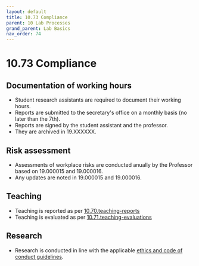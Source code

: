 ```yaml
---
layout: default
title: 10.73 Compliance
parent: 10 Lab Processes
grand_parent: Lab Basics
nav_order: 74
---
```


# 10.73 Compliance

## Documentation of working hours

- Student research assistants are required to document their working hours.
- Reports are submitted to the secretary's office on a monthly basis (no later than the 7th).
- Reports are signed by the student assistant and the professor.
- They are archived in 19.XXXXXX.

## Risk assessment

- Assessments of workplace risks are conducted anually by the Professor based on 19.000015 and 19.000016.
- Any updates are noted in 19.000015 and 19.000016.

## Teaching

- Teaching is reported as per [10.70.teaching-reports](10.70.teaching-reports.html)
- Teaching is evaluated as per [10.71.teaching-evaluations](10.71.teaching-evaluations.html)

## Research

- Research is conducted in line with the applicable [ethics and code of conduct guidelines](../../research/20_processes/20.04.ethics.html).
